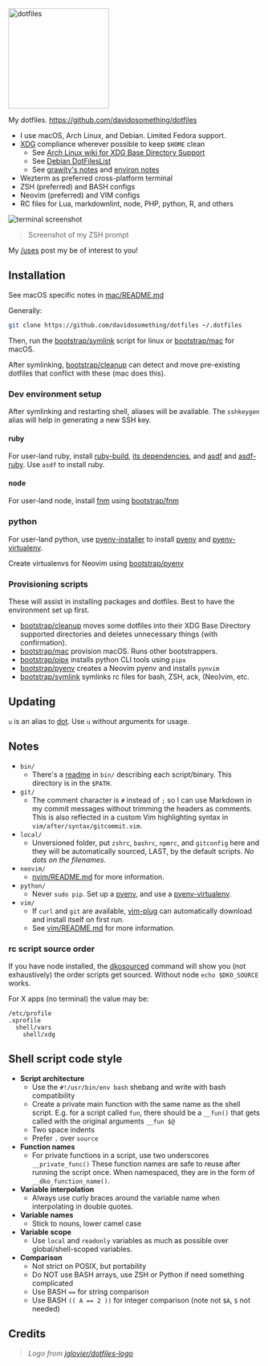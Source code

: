 <img alt="dotfiles" width="200" src="https://cdn.rawgit.com/davidosomething/dotfiles/master/meta/dotfiles-logo.png">

My dotfiles. <https://github.com/davidosomething/dotfiles>

- I use macOS, Arch Linux, and Debian. Limited Fedora support.
- [XDG] compliance wherever possible to keep `$HOME` clean
    - See [Arch Linux wiki for XDG Base Directory Support]
    - See [Debian DotFilesList]
    - See [grawity's notes] and [environ notes]
- Wezterm as preferred cross-platform terminal
- ZSH (preferred) and BASH configs
- Neovim (preferred) and VIM configs
- RC files for Lua, markdownlint, node, PHP, python, R, and others

![terminal screenshot][screenshot]
> Screenshot of my ZSH prompt

My [/uses] post my be of interest to you!

## Installation

See macOS specific notes in [mac/README.md](mac/README.md)

Generally:

```sh
git clone https://github.com/davidosomething/dotfiles ~/.dotfiles
```

Then, run the [bootstrap/symlink](bootstrap/symlink) script for linux or
[bootstrap/mac](bootstrap/mac) for macOS.

After symlinking, [bootstrap/cleanup](bootstrap/cleanup) can detect and move
pre-existing dotfiles that conflict with these (mac does this).

### Dev environment setup

After symlinking and restarting shell, aliases will be available.
The `sshkeygen` alias will help in generating a new SSH key.

#### ruby

For user-land ruby, install [ruby-build], [its dependencies], and [asdf] and
[asdf-ruby]. Use `asdf` to install ruby.

#### node

For user-land node, install [fnm] using [bootstrap/fnm](bootstrap/fnm)

### python

For user-land python, use [pyenv-installer] to install [pyenv] and
[pyenv-virtualenv].

Create virtualenvs for Neovim using [bootstrap/pyenv](bootstrap/pyenv)

### Provisioning scripts

These will assist in installing packages and dotfiles. Best to have the
environment set up first.

- [bootstrap/cleanup](bootstrap/cleanup) moves some dotfiles into their XDG
  Base Directory supported directories and deletes unnecessary things (with
  confirmation).
- [bootstrap/mac](bootstrap/mac) provision macOS. Runs other bootstrappers.
- [bootstrap/pipx](bootstrap/pipx) installs python CLI tools using `pipx`
- [bootstrap/pyenv](bootstrap/pyenv) creates a Neovim pyenv and installs
  `pynvim`
- [bootstrap/symlink](bootstrap/symlink) symlinks rc files for bash, ZSH,
  ack, (Neo)vim, etc.

## Updating

`u` is an alias to [dot](bin/dot). Use `u` without arguments for usage.

## Notes

- `bin/`
    - There's a [readme](bin/README.md) in `bin/` describing each
      script/binary. This directory is in the `$PATH`.
- `git/`
    - The comment character is `#` instead of `;` so I can use Markdown
      in my commit messages without trimming the headers as comments. This is
      also reflected in a custom Vim highlighting syntax in
      `vim/after/syntax/gitcommit.vim`.
- `local/`
    - Unversioned folder, put `zshrc`, `bashrc`, `npmrc`, and `gitconfig` here
      and they will be automatically sourced, LAST, by the default scripts. _No
      dots on the filenames._
- `neovim/`
    - [nvim/README.md](nvim/README.md) for more information.
- `python/`
    - Never `sudo pip`. Set up a [pyenv], and use a [pyenv-virtualenv].
- `vim/`
    - If `curl` and `git` are available,
      [vim-plug](https://github.com/junegunn/vim-plug) can automatically
      download and install itself on first run.
    - See [vim/README.md](vim/README.md) for more information.

### rc script source order

If you have node installed, the [dkosourced](bin/dkosourced) command will show
you (not exhaustively) the order scripts get sourced. Without node `echo
$DKO_SOURCE` works.

For X apps (no terminal) the value may be:

```text
/etc/profile
.xprofile
  shell/vars
    shell/xdg
```

## Shell script code style

- **Script architecture**
    - Use the `#!/usr/bin/env bash` shebang and write with bash compatibility
    - Create a private main function with the same name as the shell script.
      E.g. for a script called `fun`, there should be a `__fun()` that gets
      called with the original arguments `__fun $@`
    - Two space indents
    - Prefer `.` over `source`
- **Function names**
    - For private functions in a script, use two underscores `__private_func()`
      These function names are safe to reuse after running the script once. When
      namespaced, they are in the form of `__dko_function_name()`.
- **Variable interpolation**
    - Always use curly braces around the variable name when interpolating in
      double quotes.
- **Variable names**
    - Stick to nouns, lower camel case
- **Variable scope**
    - Use `local` and `readonly` variables as much as possible over
      global/shell-scoped variables.
- **Comparison**
    - Not strict on POSIX, but portability
    - Do NOT use BASH arrays, use ZSH or Python if need something complicated
    - Use BASH `==` for string comparison
    - Use BASH `(( A == 2 ))` for integer comparison (note not `$A`, `$` not
      needed)

## Credits

> _Logo from [jglovier/dotfiles-logo]_

[asdf]: https://github.com/asdf-vm/asdf
[asdf-ruby]: https://github.com/asdf-vm/asdf-ruby
[Arch Linux wiki for XDG Base Directory Support]: https://wiki.archlinux.org/index.php/XDG_Base_Directory_support
[Debian DotFilesList]: https://wiki.debian.org/DotFilesList
[XDG]: https://standards.freedesktop.org/basedir-spec/basedir-spec-latest.html
[environ notes]: https://github.com/grawity/dotfiles/blob/master/.environ.notes
[grawity's notes]: https://github.com/grawity/dotfiles/blob/master/.dotfiles.notes
[its dependencies]: https://github.com/rbenv/ruby-build/wiki#suggested-build-environment
[jglovier/dotfiles-logo]: https://github.com/jglovier/dotfiles-logo
[fnm]: https://github.com/Schniz/fnm
[pyenv-installer]: https://github.com/yyuu/pyenv-installer
[pyenv-virtualenv]: https://github.com/pyenv/pyenv-virtualenv
[pyenv]: https://github.com/pyenv/pyenv
[ruby-build]: https://github.com/rbenv/ruby-build
[screenshot]: https://raw.githubusercontent.com/davidosomething/dotfiles/8fa3d6a738ed39ff2b8ba7a5d9126b59d895b538/meta/terminal-potatopro.png
[/uses]: https://www.davidosomething.com/uses/
